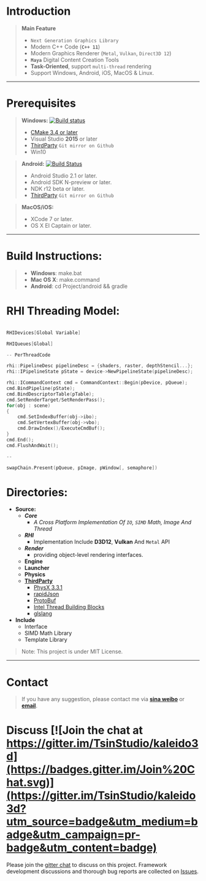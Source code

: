 Introduction 
=========


> **Main Feature**
> 
>* `Next Generation Graphics Library` 
>* Modern C++ Code (**`C++ 11`**)
>* Modern Graphics Renderer (`Metal`, `Vulkan`, `Direct3D 12`)
>* **`Maya`** Digital Content Creation Tools
>* **Task-Oriented**, support `multi-thread` rendering 
>* Support Windows, Android, iOS, MacOS & Linux.

----------

Prerequisites
=========

> **Windows:** [![Build status](https://ci.appveyor.com/api/projects/status/bkqv6wbtyr4538hf?svg=true)](https://ci.appveyor.com/project/TsinStudio/kaleido3d)
> 
>* [CMake 3.4 or later][1]
>* Visual Studio **2015** or later
>* [ThirdParty][8] `Git mirror on Github`
>* Win10


> **Android:** [![Build Status](https://travis-ci.org/TsinStudio/kaleido3d.svg?branch=master)](https://travis-ci.org/TsinStudio/kaleido3d)
> 
>* Android Studio 2.1 or later.
>* Android SDK N-preview or later.
>* NDK r12 beta or later.
>* [ThirdParty][8] `Git mirror on Github`



> **MacOS/iOS:**
> 
>* XCode 7 or later.
>* OS X EI Captain or later.


----------

Build Instructions:
=========

>* **Windows**: make.bat
>* **Mac OS X**: make.command
>* **Android**: cd Project/android && gradle

RHI Threading Model:
=========

``` cpp

RHIDevices[Global Variable]

RHIQueues[Global]

-- PerThreadCode

rhi::PipelineDesc pipelineDesc = {shaders, raster, depthStencil...};
rhi::IPipelineState pState = device->NewPipelineState(pipelineDesc);

rhi::ICommandContext cmd = CommandContext::Begin(pDevice, pQueue);
cmd.BindPipeline(pState);
cmd.BindDescriptorTable(pTable);
cmd.SetRenderTarget/SetRenderPass();
for(obj : scene)
{
	cmd.SetIndexBuffer(obj->ibo);
	cmd.SetVertexBuffer(obj->vbo);
	cmd.DrawIndex()/ExecuteCmdBuf();
}
cmd.End();
cmd.FlushAndWait();

--

swapChain.Present(pQueue, pImage, pWindow[, semaphore])


```

Directories:
=========

* **Source:** 
	* ***Core***   
		* *A Cross Platform Implementation Of `IO`, `SIMD` Math, Image And Thread*  
	* ***RHI***   
		* Implementation Include **D3D12**, **Vulkan** And `Metal` API
	* ***Render***
		* providing object-level rendering interfaces.
	* **Engine**
	* **Launcher**
	* **Physics**    
	* [**ThirdParty**][8]
		*  [PhysX 3.3.1][2]
		*  [rapidJson][3]
		*  [ProtoBuf][5]
		*  [Intel Thread Building Blocks][6]
		*  [glslang][7]
* **Include**
	*  Interface
	*  SIMD Math Library
	* Template Library


> Note: This project is under MIT License.
	
----------


Contact
=========
> If you have any suggestion, please contact me via [**sina weibo**](http://weibo.com/tsinstudio) or [**email**](mailto:dsotsen@gmail.com). 

Discuss [![Join the chat at https://gitter.im/TsinStudio/kaleido3d](https://badges.gitter.im/Join%20Chat.svg)](https://gitter.im/TsinStudio/kaleido3d?utm_source=badge&utm_medium=badge&utm_campaign=pr-badge&utm_content=badge)
=========



Please join the [gitter chat](https://gitter.im/TsinStudio/kaleido3d) to discuss on this project.
Framework development discussions and thorough bug reports are collected on [Issues](https://github.com/TsinStudio/kaleido3d/issues).



[1]: http://www.cmake.org
[2]: https://developer.nvidia.com/gameworksdownload
[3]: https://github.com/miloyip/rapidjson
[4]: https://code.csdn.net/tomicyo/kaleido3d_dep
[5]: https://github.com/google/protobuf
[6]: https://www.threadingbuildingblocks.org/
[7]: https://github.com/KhronosGroup/glslang
[8]: https://github.com/Tomicyo/kaleido3d_dep
[9]: https://vulkan.lunarg.com/
